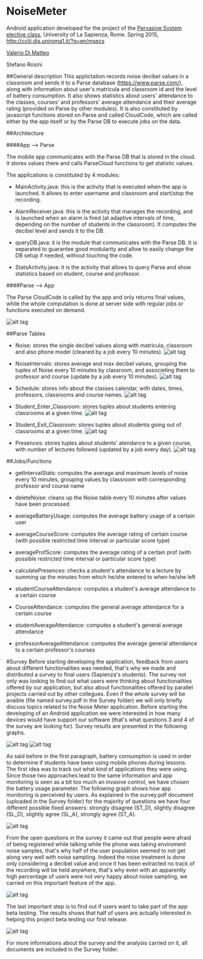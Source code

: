 # NoiseMeter
Android application developed for the project of the [Pervasive System elective class](http://ru1.cti.gr/~ichatz/index.php/Site/PervasiveSystems), University of La Sapienza, Rome. Spring 2015, http://cclii.dis.uniroma1.it/?q=en/msecs

[Valerio Di Matteo](https://it.linkedin.com/pub/valerio-di-matteo/a0/46a/80b/en)

Stefano Rosini

##General description
This applictation records noise decibel values in a classroom and sends it to a Parse database (https://www.parse.com/), along with information about user's matricula and classroom id and the level of battery consumption. It also shows statistics about users' attendance to the classes, courses' and professors' average attendance and their average rating (provided on Parse by other modules).
It is also constituted by javascript functions stored on Parse and called CloudCode, which are called either by the app itself or by the Parse DB to execute jobs on the data.

##Architecture

####App --> Parse

The mobile app communicates with the Parse DB that is stored in the cloud. It stores values there and calls ParseCloud functions to get statistic values.

The applications is constituted by 4 modules:

- MainActivity.java: this is the activity that is executed when the app is launched. It allows to enter username and classroom and start/stop the recording.

- AlarmReceiver.java: this is the activity that manages the recording, and is launched when an alarm is fired (at adaptive intervals of time, depending on the number of students in the classroom). It computes the decibel level and sends it to the DB.

- queryDB.java: it is the module that communicates with the Parse DB. It is separated to guarantee good modularity and allow to easily change the DB setup if needed, without touching the code.

- StatsActivity.java: it is the activity that allows to query Parse and show statistics based on student, course and professor.

####Parse --> App

The Parse CloudCode is called by the app and only returns final values, while the whole computation is done at server side with regular jobs or functions executed on demand.

![alt tag](http://s18.postimg.org/7jkspjpyx/Screenshot.png)

##Parse Tables
- Noise: stores the single decibel values along with matricula, classroom and also phone model (cleaned by a job every 10 minutes).
![alt tag](http://s24.postimg.org/5zpaoah1x/noise.png)

- NoiseIntervals: stores average and max decibel values, grouping the tuples of Noise every 10 minutes by classroom, and associeting them to professor and course (update by a job every 10 minutes).
![alt tag](http://s18.postimg.org/u2j9iqh4p/Immagine.png)

- Schedule: stores info about the classes calendar, with dates, times, professors, classrooms and course names.
![alt tag](http://s14.postimg.org/gvy55z9o1/Immagine.png)

- Student_Enter_Classroom: stores tuples about students entering classrooms at a given time.
![alt tag](http://s10.postimg.org/6ddpxq5dl/Immagine.png)

- Student_Exit_Classroom: stores tuples about students going out of classrooms at a given time.
![alt tag](http://s8.postimg.org/cjfuy16ud/Immagine.png)

- Presences: stores tuples about students' atendance to a given course, with number of lectures followed (updated by a job every day).
![alt tag](http://s8.postimg.org/ffyakknad/Immagine.png)

##Jobs/Functions

- getIntervalStats: computes the average and maximum levels of noise every 10 minutes, grouping values by classroom with corresponding professor and course name

- deleteNoise: cleans up the Noise table every 10 minutes after values have been processed

- averageBatteryUsage: computes the average battery usage of a certain user

- averageCourseScore: computes the average rating of certain course (with possible restricted time interval or particular score type)

- averageProfScore: computes the average rating of a certain prof (with possible restricted time interval or particular score type)

- calculatePresences: checks a student's attendance to a lecture by summing up the minutes from which he/she entered to when he/she left

- studentCourseAttendance: computes a student's average attendance to a certain course

- CourseAttendance: computes the general average attendance for a certain course

- studentAverageAttendance: computes a student's general average attendance

- professorAverageAttendance: computes the average general attendance to a certain professor's courses


#Survey
Before starting developing the application, feedback from users about different functionalities was needed, that's why we made and distributed a survey to final users (Sapienza's students).
The survey not only was looking to find out what users were thinking about functionalities offered by our application, but also about functionalities offered by parallel projects carried out by other collegues.
Even if the whole survey will be avaible (file named survey.pdf in the Survey folder) we will only briefly discuss topics related to the Noise Meter application.
Before starting the developing of an Android application we were interested in how many devices would have support our software (that's what questions 3 and 4 of the survey are looking for). Survey results are presented in the following graphs.

![alt tag](http://s27.postimg.org/7cdpcvhb7/phone_population.jpg)
![alt tag](http://s9.postimg.org/sldizeq9b/android_version.jpg)


As said before in the first paragraph, battery consumption is used in order to determine if students have been using mobile phones during lessons. The first idea was to track out what kind of applications they were using.
Since those two approaches lead to the same information and app monitoring is seen as a bit too much an invasive control, we have chosen the battery usage parameter. The following graph shows how app monitoring is perceived by users. As explained in the survey.pdf document (uploaded in the Survey folder) for the majority of questions we have four different possible fixed answers: strongly disagree (ST_D), slightly disagree (SL_D), slightly agree (SL_A), strongly agree (ST_A).

![alt tag](http://s21.postimg.org/sv4q8so47/app_usage_monitoring.jpg)

From the open questions in the survey it came out that people were afraid of being registered while talking while the phone was taking enviroment noise samples, that's why half of the user population seemed to not get along very well with noise sampling. Indeed the noise treatment is done only considering a decibel value and once it has been extracted no track of the recording will be held anywhere, that's why even with an apparently high percentage of users were not very happy about noise sampling, we carried on this important feature of the app.

![alt tag](http://s27.postimg.org/s6qyxg9k3/phone_noise_monitoring.jpg)

The last important step is to find out if users want to take part of the app beta testing. The results shows that half of users are actually interested in helping this project beta testing our first release.

![alt tag](http://s1.postimg.org/lh3j7oha7/beta_testing.jpg)

For more informations about the survey and the analysis carried on it, all documents are included in the Survey folder.

